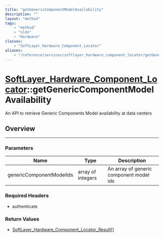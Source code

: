 ```yaml
---
title: "getGenericComponentModelAvailability"
description: ""
layout: "method"
tags:
    - "method"
    - "sldn"
    - "Hardware"
classes:
    - "SoftLayer_Hardware_Component_Locator"
aliases:
    - "/reference/services/softlayer_hardware_component_locator/getGenericComponentModelAvailability"
---
```

# [SoftLayer_Hardware_Component_Locator](/reference/services/SoftLayer_Hardware_Component_Locator)::getGenericComponentModelAvailability

An API to retrieve Generic Components Model availability at data centers


## Overview 


-----

### Parameters 
|Name | Type | Description |
| --- | --- | --- |
|genericComponentModelIds| array of integers| An array of generic component model ids|


### Required Headers
* authenticate


### Return Values
* <a href='/reference/datatypes/SoftLayer_Hardware_Component_Locator_Result'>SoftLayer_Hardware_Component_Locator_Result[] </a>




